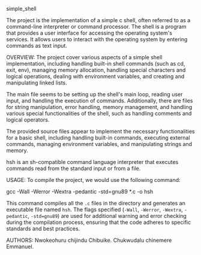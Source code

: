 simple_shell

The project is the implementation of a simple c shell, often referred to as a command-line interpreter or command processor. The shell is a program that provides a user interface for accessing the operating system's services. It allows users to interact with the operating system by entering commands as text input.

OVERVIEW:
The project cover various aspects of a simple shell implementation, including handling built-in shell commands (such as cd, exit, env), managing memory allocation, handling special characters and logical operations, dealing with environment variables, and creating and manipulating linked lists.

The main file seems to be setting up the shell's main loop, reading user input, and handling the execution of commands. Additionally, there are files for string manipulation, error handling, memory management, and handling various special functionalities of the shell, such as handling comments and logical operators.

The provided source files appear to implement the necessary functionalities for a basic shell, including handling built-in commands, executing external commands, managing environment variables, and manipulating strings and memory.

hsh is an sh-compatible command language interpreter that executes commands read from the standard input or from a file.

USAGE:
To compile the project, we would use the following command:

gcc -Wall -Werror -Wextra -pedantic -std=gnu89 *.c -o hsh


This command compiles all the `.c` files in the directory and generates an executable file named `hsh`. The flags specified (`-Wall`, `-Werror`, `-Wextra`, `-pedantic`, `-std=gnu89`) are used for additional warning and error checking during the compilation process, ensuring that the code adheres to specific standards and best practices.

AUTHORS:
Nwokeohuru chijindu Chibuike.
Chukwudalu chinemere Emmanuel.
